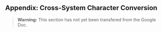 ## Appendix: Cross-System Character Conversion

> **Warning:**
> This section has not yet been transfered from the Google Doc.
